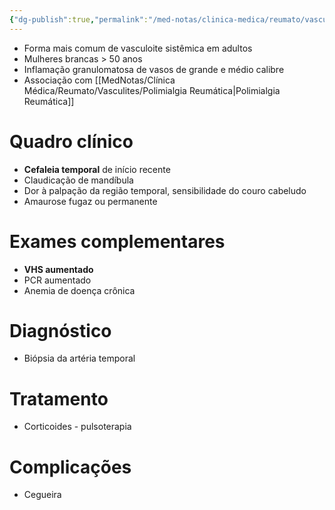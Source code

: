 ```yaml
---
{"dg-publish":true,"permalink":"/med-notas/clinica-medica/reumato/vasculites/arterite-de-celulas-gigantes/"}
---
```


- Forma mais comum de vasculoite sistêmica em adultos
- Mulheres brancas > 50 anos
- Inflamação granulomatosa de vasos de grande e médio calibre
- Associação com [[MedNotas/Clínica Médica/Reumato/Vasculites/Polimialgia Reumática\|Polimialgia Reumática]]

# Quadro clínico
- **Cefaleia temporal** de início recente
- Claudicação de mandíbula
- Dor à palpação da região temporal, sensibilidade do couro cabeludo
- Amaurose fugaz ou permanente

# Exames complementares
- **VHS aumentado**
- PCR aumentado
- Anemia de doença crônica

# Diagnóstico
- Biópsia da artéria temporal

# Tratamento
- Corticoides - pulsoterapia

# Complicações
- Cegueira